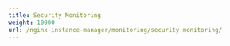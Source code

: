 ```yaml
---
title: Security Monitoring
weight: 10000
url: /nginx-instance-manager/monitoring/security-monitoring/
---
```

